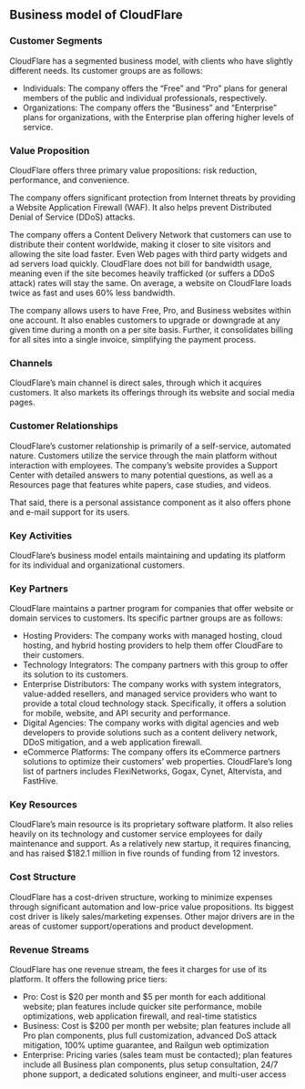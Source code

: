 Business model of CloudFlare
----------------------------

 ### Customer Segments

 CloudFlare has a segmented business model, with clients who have slightly different needs. Its customer groups are as follows:

  * Individuals: The company offers the “Free” and “Pro” plans for general members of the public and individual professionals, respectively.
 * Organizations: The company offers the “Business” and “Enterprise” plans for organizations, with the Enterprise plan offering higher levels of service.
  ### Value Proposition

 CloudFlare offers three primary value propositions: risk reduction, performance, and convenience.

 The company offers significant protection from Internet threats by providing a Website Application Firewall (WAF). It also helps prevent Distributed Denial of Service (DDoS) attacks.

 The company offers a Content Delivery Network that customers can use to distribute their content worldwide, making it closer to site visitors and allowing the site load faster. Even Web pages with third party widgets and ad servers load quickly. CloudFlare does not bill for bandwidth usage, meaning even if the site becomes heavily trafficked (or suffers a DDoS attack) rates will stay the same. On average, a website on CloudFlare loads twice as fast and uses 60% less bandwidth.

 The company allows users to have Free, Pro, and Business websites within one account. It also enables customers to upgrade or downgrade at any given time during a month on a per site basis. Further, it consolidates billing for all sites into a single invoice, simplifying the payment process.

 ### Channels

 CloudFlare’s main channel is direct sales, through which it acquires customers. It also markets its offerings through its website and social media pages.

 ### Customer Relationships

 CloudFlare’s customer relationship is primarily of a self-service, automated nature. Customers utilize the service through the main platform without interaction with employees. The company’s website provides a Support Center with detailed answers to many potential questions, as well as a Resources page that features white papers, case studies, and videos.

 That said, there is a personal assistance component as it also offers phone and e-mail support for its users.

 ### Key Activities

 CloudFlare’s business model entails maintaining and updating its platform for its individual and organizational customers.

 ### Key Partners

 CloudFlare maintains a partner program for companies that offer website or domain services to customers. Its specific partner groups are as follows:

  * Hosting Providers: The company works with managed hosting, cloud hosting, and hybrid hosting providers to help them offer CloudFare to their customers.
 * Technology Integrators: The company partners with this group to offer its solution to its customers.
 * Enterprise Distributors: The company works with system integrators, value-added resellers, and managed service providers who want to provide a total cloud technology stack. Specifically, it offers a solution for mobile, website, and API security and performance.
 * Digital Agencies: The company works with digital agencies and web developers to provide solutions such as a content delivery network, DDoS mitigation, and a web application firewall.
 * eCommerce Platforms: The company offers its eCommerce partners solutions to optimize their customers’ web properties.
  CloudFlare’s long list of partners includes FlexiNetworks, Gogax, Cynet, Altervista, and FastHive.

 ### Key Resources

 CloudFlare’s main resource is its proprietary software platform. It also relies heavily on its technology and customer service employees for daily maintenance and support. As a relatively new startup, it requires financing, and has raised $182.1 million in five rounds of funding from 12 investors.

 ### Cost Structure

 CloudFlare has a cost-driven structure, working to minimize expenses through significant automation and low-price value propositions. Its biggest cost driver is likely sales/marketing expenses. Other major drivers are in the areas of customer support/operations and product development.

 ### Revenue Streams

 CloudFlare has one revenue stream, the fees it charges for use of its platform. It offers the following price tiers:

  * Pro: Cost is $20 per month and $5 per month for each additional website; plan features include quicker site performance, mobile optimizations, web application firewall, and real-time statistics
 * Business: Cost is $200 per month per website; plan features include all Pro plan components, plus full customization, advanced DoS attack mitigation, 100% uptime guarantee, and Railgun web optimization
 * Enterprise: Pricing varies (sales team must be contacted); plan features include all Business plan components, plus setup consultation, 24/7 phone support, a dedicated solutions engineer, and multi-user access